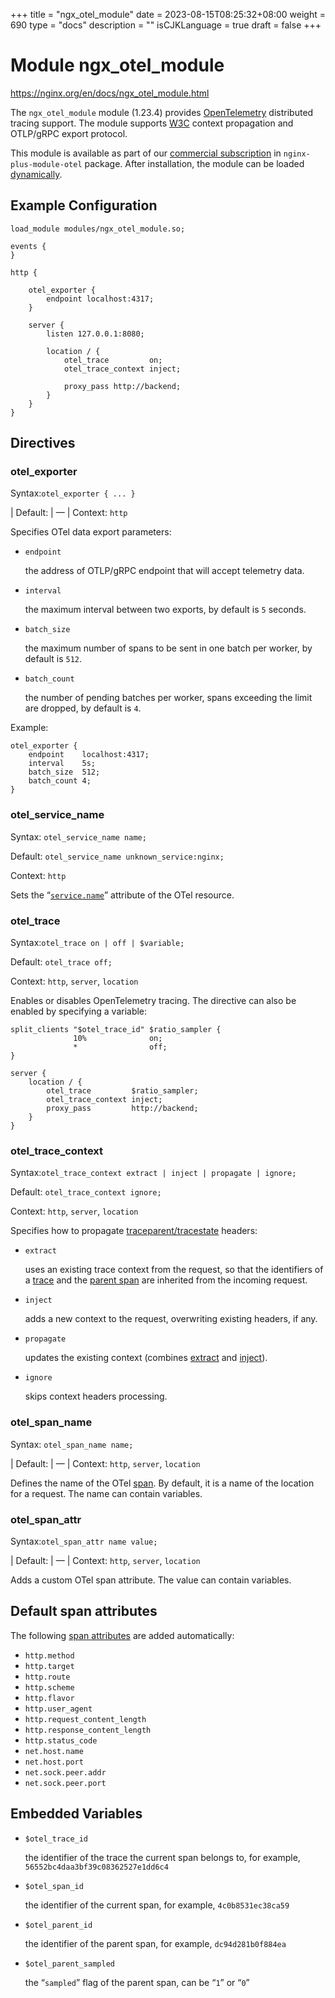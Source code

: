 +++
title = "ngx_otel_module"
date = 2023-08-15T08:25:32+08:00
weight = 690
type = "docs"
description = ""
isCJKLanguage = true
draft = false
+++

# Module ngx_otel_module

https://nginx.org/en/docs/ngx_otel_module.html



The `ngx_otel_module` module (1.23.4) provides [OpenTelemetry](https://opentelemetry.io/) distributed tracing support. The module supports [W3C](https://w3c.github.io/trace-context) context propagation and OTLP/gRPC export protocol.



This module is available as part of our [commercial subscription](http://nginx.com/products/) in `nginx-plus-module-otel` package. After installation, the module can be loaded [dynamically](https://nginx.org/en/docs/ngx_core_module.html#load_module).





## Example Configuration



```
load_module modules/ngx_otel_module.so;

events {
}

http {

    otel_exporter {
        endpoint localhost:4317;
    }

    server {
        listen 127.0.0.1:8080;

        location / {
            otel_trace         on;
            otel_trace_context inject;

            proxy_pass http://backend;
        }
    }
}
```





## Directives



### otel_exporter

  Syntax:`otel_exporter { ... }`

| Default: | —                       |
  Context: `http`


Specifies OTel data export parameters:

- `endpoint`

  the address of OTLP/gRPC endpoint that will accept telemetry data.

- `interval`

  the maximum interval between two exports, by default is `5` seconds.

- `batch_size`

  the maximum number of spans to be sent in one batch per worker, by default is `512`.

- `batch_count`

  the number of pending batches per worker, spans exceeding the limit are dropped, by default is `4`.

Example:

```
otel_exporter {
    endpoint    localhost:4317;
    interval    5s;
    batch_size  512;
    batch_count 4;
}
```





### otel_service_name

  Syntax:  `otel_service_name name;`

  Default: `otel_service_name unknown_service:nginx;`

  Context: `http`


Sets the “[`service.name`](https://opentelemetry.io/docs/reference/specification/resource/semantic_conventions/#service)” attribute of the OTel resource.



### otel_trace

  Syntax:`otel_trace on | off | $variable;`

  Default: `otel_trace off;`

  Context: `http`, `server`, `location`


Enables or disables OpenTelemetry tracing. The directive can also be enabled by specifying a variable:

```
split_clients "$otel_trace_id" $ratio_sampler {
              10%              on;
              *                off;
}

server {
    location / {
        otel_trace         $ratio_sampler;
        otel_trace_context inject;
        proxy_pass         http://backend;
    }
}
```





### otel_trace_context

  Syntax:`otel_trace_context extract | inject | propagate | ignore;`

  Default: `otel_trace_context ignore;`

  Context: `http`, `server`, `location`


Specifies how to propagate [traceparent/tracestate](https://www.w3.org/TR/trace-context/#design-overview) headers:

- `extract`

  uses an existing trace context from the request, so that the identifiers of a [trace](https://nginx.org/en/docs/ngx_otel_module.html#var_otel_trace_id) and the [parent span](https://nginx.org/en/docs/ngx_otel_module.html#var_otel_parent_id) are inherited from the incoming request.

- `inject`

  adds a new context to the request, overwriting existing headers, if any.

- `propagate`

  updates the existing context (combines [extract](https://nginx.org/en/docs/ngx_otel_module.html#extract) and [inject](https://nginx.org/en/docs/ngx_otel_module.html#inject)).

- `ignore`

  skips context headers processing.





### otel_span_name

  Syntax:  `otel_span_name name;`

| Default: | —                            |
  Context: `http`, `server`, `location`


Defines the name of the OTel [span](https://opentelemetry.io/docs/concepts/observability-primer/#spans). By default, it is a name of the location for a request. The name can contain variables.



### otel_span_attr

  Syntax:`otel_span_attr name value;`

| Default: | —                            |
  Context: `http`, `server`, `location`


Adds a custom OTel span attribute. The value can contain variables.



## Default span attributes

The following [span attributes](https://github.com/open-telemetry/opentelemetry-specification/blob/main/specification/trace/semantic_conventions/http.md) are added automatically:

- `http.method`
- `http.target`
- `http.route`
- `http.scheme`
- `http.flavor`
- `http.user_agent`
- `http.request_content_length`
- `http.response_content_length`
- `http.status_code`
- `net.host.name`
- `net.host.port`
- `net.sock.peer.addr`
- `net.sock.peer.port`





## Embedded Variables



- `$otel_trace_id`

  the identifier of the trace the current span belongs to, for example, `56552bc4daa3bf39c08362527e1dd6c4`

- `$otel_span_id`

  the identifier of the current span, for example, `4c0b8531ec38ca59`

- `$otel_parent_id`

  the identifier of the parent span, for example, `dc94d281b0f884ea`

- `$otel_parent_sampled`

  the “`sampled`” flag of the parent span, can be “`1`” or “`0`”